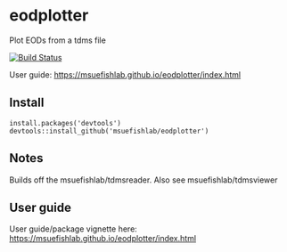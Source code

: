 # eodplotter

Plot EODs from a tdms file

[![Build Status](https://travis-ci.org/msuefishlab/eodplotter.svg?branch=master)](https://travis-ci.org/msuefishlab/eodplotter)


User guide: https://msuefishlab.github.io/eodplotter/index.html


## Install

    install.packages('devtools')
    devtools::install_github('msuefishlab/eodplotter')

## Notes

Builds off the msuefishlab/tdmsreader. Also see msuefishlab/tdmsviewer


## User guide

User guide/package vignette here: https://msuefishlab.github.io/eodplotter/index.html
